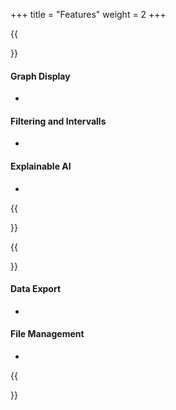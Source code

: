 +++
title = "Features"
weight = 2
+++

{{<section title="Data Visualization">}}
#### Graph Display
-

#### Filtering and Intervalls
-

#### Explainable AI
-
{{</section>}}


{{<section title="Data Processing">}}
#### Data Export
-

#### File Management
-
{{</section>}}
